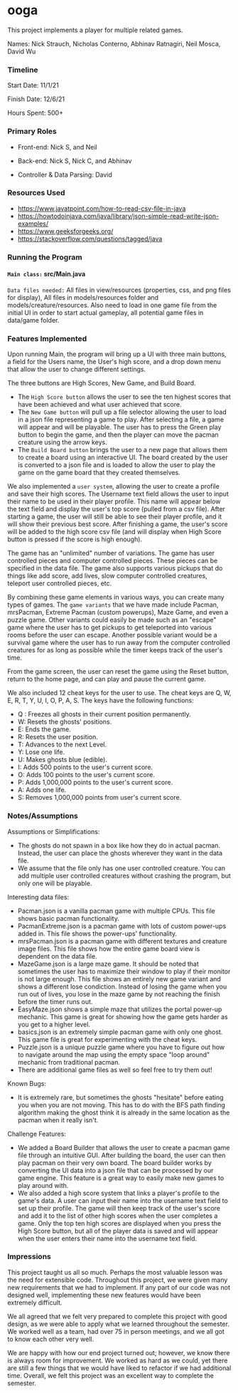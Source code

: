 ooga
====

This project implements a player for multiple related games.

Names: Nick Strauch, Nicholas Conterno, Abhinav Ratnagiri, Neil Mosca, David Wu


### Timeline

Start Date: 11/1/21

Finish Date: 12/6/21

Hours Spent: 500+

### Primary Roles

- Front-end: Nick S, and Neil

- Back-end: Nick S, Nick C, and Abhinav

- Controller & Data Parsing: David

### Resources Used

- https://www.javatpoint.com/how-to-read-csv-file-in-java
- https://howtodoinjava.com/java/library/json-simple-read-write-json-examples/
- https://www.geeksforgeeks.org/
- https://stackoverflow.com/questions/tagged/java


### Running the Program

#### `Main class:` src/Main.java

`Data files needed:` All files in view/resources (properties, css, and png files for display), All files in models/resources folder and models/creature/resources.
Also need to load in one game file from the initial UI in order to start actual gameplay, all potential game files in data/game folder.

### Features Implemented
Upon running Main, the program will bring up a UI with three main buttons, a field for the Users name, 
the User's high score, and a drop down menu that allow the user to change different settings.

The three buttons are High Scores, New Game, and Build Board. 
- The `High Score button` allows the user to see the ten highest scores that have been achieved and what user achieved that score. 
- The `New Game button` will pull up a file selector allowing the user to load in a json file representing a game to play. After selecting a file, a game will appear and will be playable. The user has to press the Green play button to begin the game, and then the player can move the pacman creature using the arrow keys. 
- The `Build Board button` brings the user to a new page that allows them to create a board using an
interactive UI. The board created by the user is converted to a json file and is loaded to allow the user to play the game on the game board that they created themselves. 

We also implemented a `user system`, allowing the user to create a profile and save their high scores.
The Username text field allows the user to input their name to be used in their player profile. This name will appear below the text field and display the user's top score (pulled from a csv file). After starting
a game, the user will still be able to see their player profile, and it will show their previous best score. 
After finishing a game,
the user's score will be added to the high score csv file (and will display when High Score button is pressed if the score is high enough).

The game has an "unlimited" number of variations. The game has user controlled pieces and computer controlled
pieces. These pieces can be specified in the data file. The game also supports various pickups that do things like add score, add lives, slow computer controlled creatures, teleport user controlled pieces, etc. 

By combining these game elements in various ways, you can create many types of games. The `game variants` that we have made include Pacman, mrsPacman, Extreme Pacman (custom powerups), Maze Game, and even a puzzle game. Other variants could easily be made such as an "escape" game where the user has to get pickups to get teleported into various rooms before the user can escape. Another possible variant would be a survival game where the user has to run away from the computer controlled creatures for as long as possible while the timer keeps track of the user's time. 

From the game screen, the user can reset the game using the Reset button, return to the home page, and can play and pause the current game. 

We also included 12 cheat keys for the user to use. The cheat keys are Q, W, E, R, T, Y,
U, I, O, P, A, S. The keys have the following functions:
* Q : Freezes all ghosts in their current position permanently.
* W: Resets the ghosts' positions.
* E: Ends the game.
* R: Resets the user position.
* T: Advances to the next Level.
* Y: Lose one life.
* U: Makes ghosts blue (edible).
* I: Adds 500 points to the user's current score.
* O: Adds 100 points to the user's current score.
* P: Adds 1,000,000 points to the user's current score.
* A: Adds one life.
* S: Removes 1,000,000 points from user's current score.


### Notes/Assumptions

Assumptions or Simplifications: 
* The ghosts do not spawn in a box like how they do in actual pacman. Instead, the user can place the ghosts wherever they want in the data file.
* We assume that the file only has one user controlled creature. You can add multiple user controlled creatures without crashing the program, but only one will be playable.

Interesting data files:
* Pacman.json is a vanilla pacman game with multiple CPUs. This file shows basic pacman functionality.
* PacmanExtreme.json is a pacman game with lots of custom power-ups added in. This file shows the power-ups' functionality.
* mrsPacman.json is a pacman game with different textures and creature image files. This file shows how the entire game board view is dependent on the data file.
* MazeGame.json is a large maze game. It should be noted that sometimes the user has to maximize their window to play if their monitor is not large enough. This file shows an entirely new game variant and shows a different lose condiction.
Instead of losing the game when you run out of lives, you lose in the maze game by not reaching the finish before the timer runs out.
* EasyMaze.json shows a simple maze that utilizes the portal power-up mechanic. This game is great for showing how the game gets harder as you get to a higher level.
* basics.json is an extremely simple pacman game with only one ghost. This game file is great for experimenting with the cheat keys.
* Puzzle.json is a unique puzzle game where you have to figure out how to navigate around the map using the empty space "loop around" mechanic from traditional pacman.
* There are additional game files as well so feel free to try them out!

Known Bugs:
* It is extremely rare, but sometimes the ghosts "hesitate" before eating you when you are not moving. This has to do with the BFS path finding algorithm making the ghost think it is already in the same location as the pacman when it really isn't.

Challenge Features:
* We added a Board Builder that allows the user to create a pacman game file through an intuitive GUI. After building the board, the user can then play pacman on their very own board.
The board builder works by converting the UI data into a json file that can be processed by our game engine. This feature is a great way to easily make new games to play around with.
* We also added a high score system that links a player's profile to the game's data. A user can input their name into the username text field to set up their profile. The game will then keep track of the user's score
and add it to the list of other high scores when the user completes a game. Only the top ten high scores are displayed when you press the High Score button, but all of the player data is saved and will appear when the user enters their name into the username text field.

### Impressions
This project taught us all so much. Perhaps the most valuable lesson was the need for extensible code. Throughout this project, we were given many new requirements that we had to implement. If any part of our code was not designed well, implementing these new features would have been extremely difficult.

We all agreed that we felt very prepared to complete this project with good design, as we were able to 
apply what we learned throughout the semester. We worked well as a team, had over 75 in person meetings, and we all got to know each other very well.

We are happy with how our end project turned out; however, we know there is always room for improvement. We worked as hard as we could, yet there are still
a few things that we would have liked to refactor if we had additional time. Overall, we felt this project was an excellent way to complete the semester.

